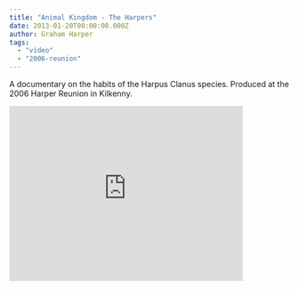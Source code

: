 ```yaml
---
title: "Animal Kingdom - The Harpers"
date: 2013-01-20T00:00:00.000Z
author: Graham Harper
tags:
  - "video"
  - "2006-reunion"
---
```


A documentary on the habits of the Harpus Clanus species. Produced at the 2006 Harper Reunion in Kilkenny.

<iframe class="video" width="420" height="315" src="https://www.youtube.com/embed/R2GwLePGH7M?rel=0" frameborder="0" allowfullscreen></iframe>
